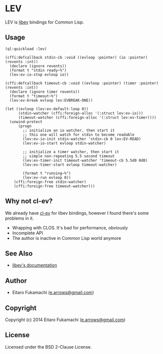 # LEV

LEV is [libev](http://software.schmorp.de/pkg/libev.html) bindings for Common Lisp.

## Usage

```common-lisp
(ql:quickload :lev)

(cffi:defcallback stdin-cb :void ((evloop :pointer) (io :pointer) (revents :int))
  (declare (ignore revents))
  (format t "stdin ready~%")
  (lev:ev-io-stop evloop io))

(cffi:defcallback timeout-cb :void ((evloop :pointer) (timer :pointer) (revents :int))
  (declare (ignore timer revents))
  (format t "timeout~%")
  (lev:ev-break evloop lev:EVBREAK-ONE))

(let ((evloop (lev:ev-default-loop 0))
      (stdin-watcher (cffi:foreign-alloc '(:struct lev:ev-io)))
      (timeout-watcher (cffi:foreign-alloc '(:struct lev:ev-timer))))
  (unwind-protect
      (progn
        ;; initialize an io watcher, then start it
        ;; this one will watch for stdin to become readable
        (lev:ev-io-init stdin-watcher 'stdin-cb 0 lev:EV-READ)
        (lev:ev-io-start evloop stdin-watcher)

        ;; initialize a timer watcher, then start it
        ;; simple non-repeating 5.5 second timeout
        (lev:ev-timer-init timeout-watcher 'timeout-cb 5.5d0 0d0)
        (lev:ev-timer-start evloop timeout-watcher)

        (format t "running~%")
        (lev:ev-run evloop 0))
    (cffi:foreign-free stdin-watcher)
    (cffi:foreign-free timeout-watcher)))
```

## Why not cl-ev?

We already have [cl-ev](https://github.com/sbryant/cl-ev) for libev bindings, however I found there's some problems in it.

* Wrapping with CLOS. It's bad for performance, obviously
* Incomplete API
* The author is inactive in Common Lisp world anymore

## See Also

* [libev's documentation](http://pod.tst.eu/http://cvs.schmorp.de/libev/ev.pod)

## Author

* Eitaro Fukamachi (e.arrows@gmail.com)

## Copyright

Copyright (c) 2014 Eitaro Fukamachi (e.arrows@gmail.com)

## License

Licensed under the BSD 2-Clause License.
